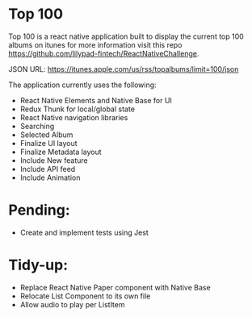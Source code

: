 # Top 100
Top 100 is a react native application built to display the current top 100 albums on itunes for more information visit this repo https://github.com/lilypad-fintech/ReactNativeChallenge.

JSON URL: https://itunes.apple.com/us/rss/topalbums/limit=100/json

The application currently uses the following:

- React Native Elements and Native Base for UI
- Redux Thunk for local/global state
- React Native navigation libraries
- Searching
- Selected Album
- Finalize UI layout
- Finalize Metadata layout
- Include New feature
- Include API feed
- Include Animation

# Pending:
- Create and implement tests using Jest

# Tidy-up:
- Replace React Native Paper component with Native Base
- Relocate List Component to its own file
- Allow audio to play per ListItem
